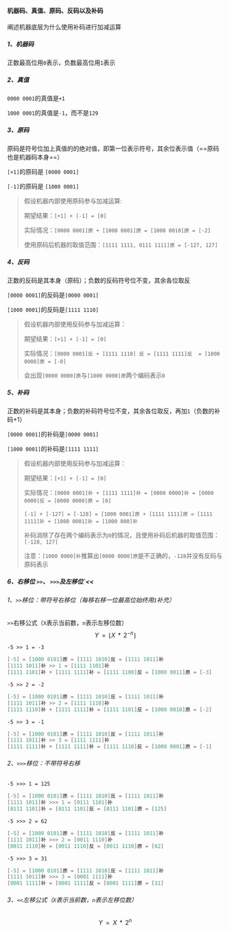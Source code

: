 #### 机器码、真值、原码、反码以及补码

阐述机器底层为什么使用补码进行加减运算

##### 1、机器码

正数最高位用`0`表示，负数最高位用`1`表示

##### 2、真值

`0000 0001`的真值是`+1`

`1000 0001`的真值是`-1`，而不是`129`

##### 3、原码

原码是符号位加上真值的的绝对值，即第一位表示符号，其余位表示值（==原码也是机器码本身==）

`[+1]`的原码是 `[0000 0001]`

`[-1]`的原码是 `[1000 0001]`

> 假设机器内部使用原码参与加减运算:
>
> 期望结果：`[+1] + [-1] = [0] `
>
> 实际情况：`[0000 0001]原 + [1000 0001]原 = [1000 0010]原 = [-2]`
>
> 使用原码后机器的取值范围：`[1111 1111, 0111 1111]原 = [-127, 127]`

##### 4、反码

正数的反码是其本身（原码）；负数的反码符号位不变，其余各位取反

`[0000 0001]`的反码是`[0000 0001]`

`[1000 0001]`的反码是`[1111 1110]`

> 假设机器内部使用反码参与加减运算：
>
> 期望结果：`[+1] + [-1] = [0]`
>
> 实际情况：`[0000 0001]反 + [1111 1110] 反 = [1111 1111]反  = [1000 0000]原 = [-0]`
>
> 会出现`[0000 0000]原`与`[1000 0000]原`两个编码表示`0`

##### 5、补码

正数的补码是其本身；负数的补码符号位不变，其余各位取反，再加`1`（负数的补码+1）

`[0000 0001]`的补码是`[0000 0001]`

`[1000 0001]`的补码是`[1111 1111]`

> 假设机器内部使用反码参与加减运算：
>
> 期望结果：`[+1] + [-1] = [0]`
>
> 实际情况：`[0000 0001]补 + [1111 1111]补 = [0000 0000]补 = [0000 0000]反 = [0000 0000]原 = [0]`
>
> `[-1] + [-127] = [-128] = [1000 0001]原 + [1111 1111]原 = [1111 1111]补 + [1000 0001]补 = [1000 000]补`
>
> 补码消除了存在两个编码表示为`0`的情况，且使用补码后机器的取值范围：`[-128, 127]`
>
> 注意：`[1000 0000]补`推算出`[0000 0000]原`是不正确的，`-128`并没有反码与原码表示

##### 6、右移位 `>>`、 `>>>`及左移位`<<

###### 1、`>>`移位：带符号右移位（每移右移一位最高位始终用`1`补充）

`>>`右移公式（`X`表示当前数，`n`表示左移位数）
$$
{Y\text{ }=\text{ }{ \left\lfloor {X\text{ }*\text{ }2\mathop{{}}\nolimits^{{-n}}} \right\rfloor }}
$$

`-5 >> 1 = -3`

```java
[-5] = [1000 0101]原 = [1111 1010]反 = [1111 1011]补
[1111 1011]补 >> 1 = [1111 1101]补
[1111 1101]补 + [1111 1111]补 = [1111 1100]反 = [1000 0011]原 = [-3]
```

`-5 >> 2 = -2`

```java
[-5] = [1000 0101]原 = [1111 1010]反 = [1111 1011]补
[1111 1011]补 >> 2 = [1111 1110]补
[1111 1110]补 + [1111 1111]补 = [1111 1101]反 = [1000 0010]原 = [-2]
```

`-5 >> 3 = -1`

```java
[-5] = [1000 0101]原 = [1111 1010]反 = [1111 1011]补
[1111 1011]补 >> 3 = [1111 1111]补
[1111 1111]补 + [1111 1111]补 = [1111 1110]反 = [1000 0001]原 = [-1]
```

###### 2、`>>>`移位：不带符号右移

`-5 >>> 1 = 125`

```java
[-5] = [1000 0101]原 = [1111 1010]反 = [1111 1011]补
[1111 1011]补 >>> 1 = [0111 1101]补
[0111 1101]补 = [0111 1101]反 = [0111 1101]原 = [125]
```

`-5 >>> 2 = 62`

```java
[-5] = [1000 0101]原 = [1111 1010]反 = [1111 1011]补
[1111 1011]补 >>> 2 = [0011 1110]补
[0011 1110]补 = [0011 1110]反 = [0011 1110]原 = [62]
```

`-5 >>> 3 = 31`

```java
[-5] = [1000 0101]原 = [1111 1010]反 = [1111 1011]补
[1111 1011]补 >>> 3 = [0001 1111]补
[0001 1111]补 = [0001 1111]反 = [0001 1111]原 = [31]
```

###### 3、`<<`左移公式（`X`表示当前数，`n`表示左移位数）

$$
{Y\text{ }=\text{ }X\text{ }*\text{ }2\mathop{{}}\nolimits^{{n}}}
$$

